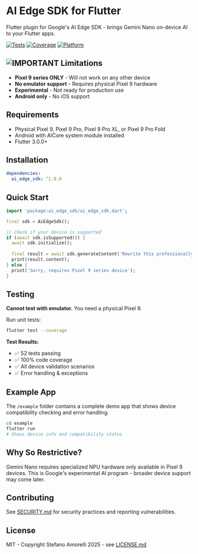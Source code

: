 # AI Edge SDK for Flutter

Flutter plugin for Google's AI Edge SDK - brings Gemini Nano on-device AI to your Flutter apps.

[![Tests](https://img.shields.io/badge/tests-52%20passing-brightgreen)](test/)
[![Coverage](https://img.shields.io/badge/coverage-100%25-brightgreen)](coverage/)
[![Platform](https://img.shields.io/badge/platform-Android%20only-orange)](android/)

## ![IMPORTANT](https://img.shields.io/badge/IMPORTANT-red?style=for-the-badge) Limitations

- **Pixel 9 series ONLY** - Will not work on any other device
- **No emulator support** - Requires physical Pixel 9 hardware
- **Experimental** - Not ready for production use
- **Android only** - No iOS support

## Requirements

- Physical Pixel 9, Pixel 9 Pro, Pixel 9 Pro XL, or Pixel 9 Pro Fold
- Android with AICore system module installed
- Flutter 3.0.0+

## Installation

```yaml
dependencies:
  ai_edge_sdk: ^1.0.0
```

## Quick Start

```dart
import 'package:ai_edge_sdk/ai_edge_sdk.dart';

final sdk = AiEdgeSdk();

// Check if your device is supported
if (await sdk.isSupported()) {
  await sdk.initialize();
  
  final result = await sdk.generateContent('Rewrite this professionally: hey whats up');
  print(result.content);
} else {
  print('Sorry, requires Pixel 9 series device');
}
```

## Testing

**Cannot test with emulator.** You need a physical Pixel 9.

Run unit tests:
```bash
flutter test --coverage
```

**Test Results:**
- ✅ 52 tests passing
- ✅ 100% code coverage
- ✅ All device validation scenarios
- ✅ Error handling & exceptions

## Example App

The `/example` folder contains a complete demo app that shows device compatibility checking and error handling.

```bash
cd example
flutter run
# Shows device info and compatibility status
```

## Why So Restrictive?

Gemini Nano requires specialized NPU hardware only available in Pixel 9 devices. This is Google's experimental AI program - broader device support may come later.

## Contributing

See [SECURITY.md](SECURITY.md) for security practices and reporting vulnerabilities.

## License

MIT - Copyright Stefano Amorelli 2025 - see [LICENSE.md](LICENSE.md)
